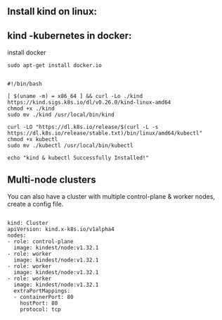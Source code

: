 ## Install kind on linux:
## kind -kubernetes in docker:
install docker 
```
sudo apt-get install docker.io
```
```

#!/bin/bash

[ $(uname -m) = x86_64 ] && curl -Lo ./kind https://kind.sigs.k8s.io/dl/v0.26.0/kind-linux-amd64
chmod +x ./kind
sudo mv ./kind /usr/local/bin/kind

curl -LO "https://dl.k8s.io/release/$(curl -L -s https://dl.k8s.io/release/stable.txt)/bin/linux/amd64/kubectl"
chmod +x kubectl
sudo mv ./kubectl /usr/local/bin/kubectl

echo "kind & kubectl Successfully Installed!"

```

## Multi-node clusters

You can also have a cluster with multiple control-plane & worker nodes, create a config file.

```

kind: Cluster
apiVersion: kind.x-k8s.io/v1alpha4
nodes:
- role: control-plane
  image: kindest/node:v1.32.1
- role: worker
  image: kindest/node:v1.32.1
- role: worker
  image: kindest/node:v1.32.1
- role: worker
  image: kindest/node:v1.32.1
  extraPortMappings:
  - containerPort: 80
    hostPort: 80
    protocol: tcp

```
